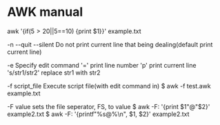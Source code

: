 AWK manual
==========

awk '{if($5>20||$5==10) {print $1}}' example.txt

-n --quit --silent
	Do not print current line that being dealing(default print current line)

-e
	Specify edit command
	'='  print line number
	'p'  print current line
	's/str1/str2'  replace str1 with str2

-f script_file
	Execute script file(with edit command in)
	$ awk -f test.awk example.txt

-F value
	sets the file seperator, FS, to value
	$ awk -F: '{print $1"@"$2}' example2.txt
	$ awk -F: '{printf"%s@%\n", $1, $2}' example2.txt

